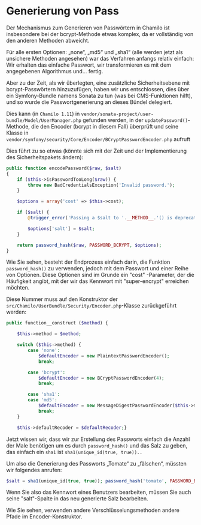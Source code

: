 # Generierung von Pass

Der Mechanismus zum Generieren von Passwörtern in Chamilo ist insbesondere bei der bcrypt-Methode etwas komplex, da er vollständig von den anderen Methoden abweicht.

Für alle ersten Optionen: „none“, „md5“ und „sha1“ \(alle werden jetzt als unsichere Methoden angesehen\) war das Verfahren anfangs relativ einfach: Wir erhalten das einfache Passwort, wir transformieren es mit dem angegebenen Algorithmus und... fertig.

Aber zu der Zeit, als wir überlegten, eine zusätzliche Sicherheitsebene mit bcrypt-Passwörtern hinzuzufügen, haben wir uns entschlossen, dies über ein Symfony-Bundle namens Sonata zu tun \(was bei CMS-Funktionen hilft\), und so wurde die Passwortgenerierung an dieses Bündel delegiert.

Dies kann \(in `Chamilo 1.11`\) in `vendor/sonata-project/user-bundle/Model/UserManager.php` gefunden werden, in der `updatePassword()`-Methode, die den Encoder \(bcrypt in diesem Fall\) überprüft und seine Klasse in `vendor/symfony/security/Core/Encoder/BCryptPasswordEncoder.php` aufruft

Dies führt zu so etwas \(könnte sich mit der Zeit und der Implementierung des Sicherheitspakets ändern\):

```php
public function encodePassword($raw, $salt)
{
    if ($this->isPasswordTooLong($raw)) {
        throw new BadCredentialsException('Invalid password.');
    }

    $options = array('cost' => $this->cost);

    if ($salt) {
        @trigger_error('Passing a $salt to '.__METHOD__.'() is deprecated since Symfony 2.8 and will be ignored in 3.0.', E_USER_DEPRECATED);

        $options['salt'] = $salt;
    }

    return password_hash($raw, PASSWORD_BCRYPT, $options);
}
```

Wie Sie sehen, besteht der Endprozess einfach darin, die Funktion `password_hash()` zu verwenden, jedoch mit dem Passwort und einer Reihe von Optionen. Diese Optionen sind im Grunde ein "cost" -Parameter, der die Häufigkeit angibt, mit der wir das Kennwort mit "super-encrypt" erreichen möchten.

Diese Nummer muss auf den Konstruktor der `src/Chamilo/UserBundle/Security/Encoder.php`-Klasse zurückgeführt werden:

```php
public function__construct ($method) {

    $this->method = $method;

    switch ($this->method) {
        case 'none':
            $defaultEncoder = new PlaintextPasswordEncoder();
            break;

        case 'bcrypt':
            $defaultEncoder = new BCryptPasswordEncoder(4);
            break;

        case 'sha1':
        case 'md5':
            $defaultEncoder = new MessageDigestPasswordEncoder($this->method, false, 1);
            break;
    }

    $this->defaultRecoder = $defaultRecoder;}
```

Jetzt wissen wir, dass wir zur Erstellung des Passworts einfach die Anzahl der Male benötigen
um es durch `password_hash()` und das Salz zu geben, das einfach ein `sha1` ist `sha1(unique_id(true, true))..`

Um also die Generierung des Passworts „Tomate“ zu „fälschen“, müssten wir folgendes anrufen:

```php
$salt = sha1(unique_id(true, true)); password_hash('tomato', PASSWORD_BCRYPT, ['cost' => 4, 'salt' => $salt]);
```

Wenn Sie also das Kennwort eines Benutzers bearbeiten, müssen Sie auch seine "salt"-Spalte in das neu generierte Salz bearbeiten.

Wie Sie sehen, verwenden andere Verschlüsselungsmethoden andere Pfade im Encoder-Konstruktor.